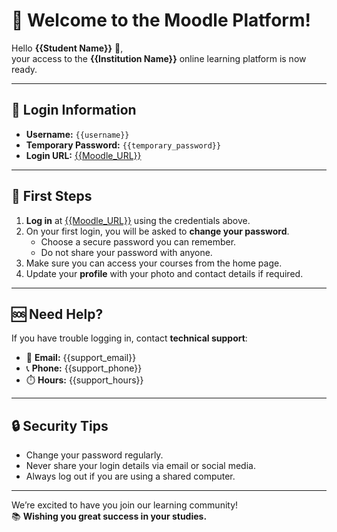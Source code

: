 # 👋 Welcome to the Moodle Platform!

Hello **{{Student Name}}** 👋,  
your access to the **{{Institution Name}}** online learning platform is now ready.

---

## 🔑 Login Information

- **Username:** `{{username}}`
- **Temporary Password:** `{{temporary_password}}`
- **Login URL:** [{{Moodle_URL}}]({{Moodle_URL}})

---

## 🚀 First Steps

1. **Log in** at [{{Moodle_URL}}]({{Moodle_URL}}) using the credentials above.
2. On your first login, you will be asked to **change your password**.  
   - Choose a secure password you can remember.  
   - Do not share your password with anyone.
3. Make sure you can access your courses from the home page.
4. Update your **profile** with your photo and contact details if required.

---

## 🆘 Need Help?

If you have trouble logging in, contact **technical support**:  
- 📧 **Email:** {{support_email}}  
- 📞 **Phone:** {{support_phone}}  
- ⏱️ **Hours:** {{support_hours}}

---

## 🔒 Security Tips

- Change your password regularly.  
- Never share your login details via email or social media.  
- Always log out if you are using a shared computer.

---

We’re excited to have you join our learning community!  
📚 **Wishing you great success in your studies.**

